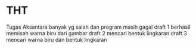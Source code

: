 # THT
Tugas Aksantara 
banyak yg salah dan program masih gagal
draft 1 berhasil memisah warna biru dari gambar
drafr 2 mencari bentuk lingkaran
draft 3 mencari warna biru dan bentuk lingkaran
